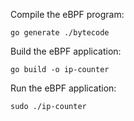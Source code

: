 Compile the eBPF program:
```shell
go generate ./bytecode
```

Build the eBPF application:
```shell
go build -o ip-counter
```

Run the eBPF application:
```shell
sudo ./ip-counter
```